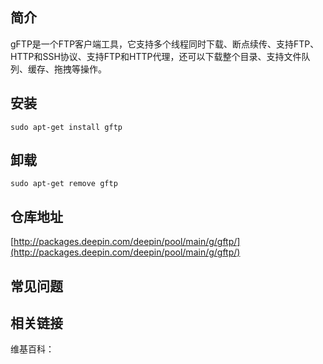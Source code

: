 ## 简介

gFTP是一个FTP客户端工具，它支持多个线程同时下载、断点续传、支持FTP、HTTP和SSH协议、支持FTP和HTTP代理，还可以下载整个目录、支持文件队列、缓存、拖拽等操作。

## 安装

`sudo apt-get install gftp`

## 卸载

`sudo apt-get remove gftp`

## 仓库地址

[http://packages.deepin.com/deepin/pool/main/g/gftp/](http://packages.deepin.com/deepin/pool/main/g/gftp/)


## 常见问题


## 相关链接

维基百科：
